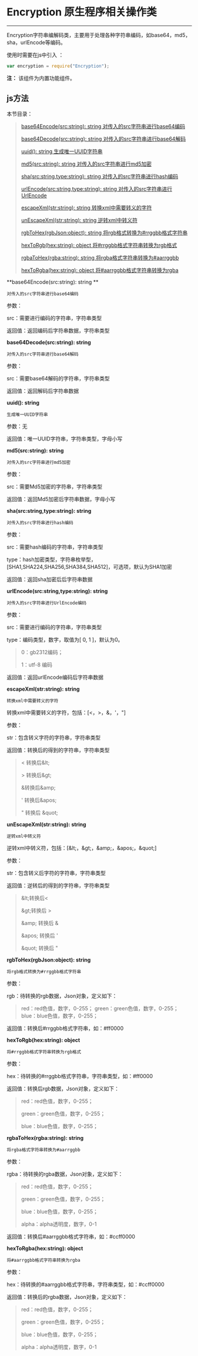 # Encryption 原生程序相关操作类

----------

Encryption字符串编解码类，主要用于处理各种字符串编码，如base64，md5，sha，urlEncode等编码。


使用时需要在js中引入 ：

```javascript
var encryption = require("Encryption"); 
```

**注：** 该组件为内置功能组件。

<h2 id="cid_1">js方法</h2>  

本节目录：

>[ base64Encode(src:string): string  对传入的src字符串进行base64编码 ](#ff_0)
> 
> [ base64Decode(src:string): string  对传入的src字符串进行base64解码 ](#ff_1)
>
>[ uuid(): string   生成唯一UUID字符串  ](#ff_2)
>
> [md5(src:string): string  对传入的src字符串进行md5加密 ](#ff_3)
> 
> [sha(src:string,type:string): string   对传入的src字符串进行hash编码  ](#ff_4)
> 
>[ urlEncode(src:string,type:string): string   对传入的src字符串进行UrlEncode  ](#ff_5)
>
>[ escapeXml(str:string): string  转换xml中需要转义的字符  ](#ff_6)
>
>[ unEscapeXml(str:string): string  逆转xml中转义符  ](#ff_7)
>
>[ rgbToHex(rgbJson:object): string  将rgb格式转换为#rrggbb格式字符串  ](#ff_8)
>
>[ hexToRgb(hex:string): object   将#rrggbb格式字符串转换为rgb格式  ](#ff_9)
> 
> [rgbaToHex(rgba:string): string   将rgba格式字符串转换为#aarrggbb  ](#ff_10)
> 
> [hexToRgba(hex:string): object  将#aarrggbb格式字符串转换为rgba](#ff_11)  





<span id="ff_0">**base64Encode(src:string): string **</span>  

<code>对传入的src字符串进行base64编码</code>  

参数：  

src：需要进行编码的字符串，字符串类型  

返回值：返回编码后字符串数据，字符串类型



<span id="ff_1">**base64Decode(src:string): string**</span>  

<code>对传入的src字符串进行base64解码</code>

参数：  

src：需要base64解码的字符串，字符串类型  

返回值：返回解码后字符串数据



<span id="ff_2">**uuid(): string**</span>  

<code>生成唯一UUID字符串</code>   

参数：无  

返回值：唯一UUID字符串，字符串类型，字母小写






<span id="ff_3">**md5(src:string): string**</span>  

<code>对传入的src字符串进行md5加密</code>  

参数：  

src：需要Md5加密的字符串，字符串类型  

返回值：返回Md5加密后字符串数据，字母小写



<span id="ff_4">**sha(src:string,type:string): string**</span>  

<code>对传入的src字符串进行hash编码</code> 


参数：  

src：需要hash编码的字符串，字符串类型  

type：hash加密类型，字符串枚举型，[SHA1,SHA224,SHA256,SHA384,SHA512]，可选项，默认为SHA1加密

返回值：返回sha加密后后字符串数据



<span id="ff_5">**urlEncode(src:string,type:string): string**</span>  

<code>对传入的src字符串进行UrlEncode编码</code> 

参数：  

src：需要进行编码的字符串，字符串类型  

type：编码类型，数字，取值为[ 0, 1 ]，默认为0。

> 0：gb2312编码；
> 
> 1：utf-8 编码  

返回值：返回urlEncode编码后字符串数据


<span id="ff_6">**escapeXml(str:string): string**</span>  

<code>转换xml中需要转义的字符</code>   

转换xml中需要转义的字符，包括：[<，>，&，'，"]

参数：  

str：包含转义字符的字符串，字符串类型   

返回值：转换后的得到的字符串，字符串类型

> &lt; 转换后&amp;lt;
> 
> &gt; 转换后&amp;gt;
> 
> &amp;转换后&amp;amp;
> 
> &apos; 转换后&amp;apos;
> 
> &quot; 转换后 &amp;quot;


<span id="ff_7">**unEscapeXml(str:string): string**</span>  

<code>逆转xml中转义符</code>   


逆转xml中转义符，包括：[&amp;lt;，&amp;gt;，&amp;amp;，&amp;apos;，&amp;quot;]  

参数：  

str：包含转义后字符的字符串，字符串类型   

返回值：逆转后的得到的字符串，字符串类型  

> &amp;lt;转换后<
> 
> &amp;gt;转换后 >
> 
> &amp;amp; 转换后 &
> 
> &amp;apos; 转换后 '
> 
> &amp;quot; 转换后 "


<span id="ff_8">**rgbToHex(rgbJson:object): string**</span>  

<code>将rgb格式转换为#rrggbb格式字符串</code>    

参数：  

rgb：待转换的rgb数据，Json对象，定义如下：

> red：red色值，数字，0-255；
> green：green色值，数字，0-255；
> blue：blue色值，数字，0-255；

返回值：转换后#rrggbb格式字符串，如：#ff0000


<span id="ff_9">**hexToRgb(hex:string): object**</span>  

<code>将#rrggbb格式字符串转换为rgb格式</code>  

参数： 

hex：待转换的#rrggbb格式字符串，字符串类型，如：#ff0000  

返回值：转换后rgb数据，Json对象，定义如下：  

> red：red色值，数字，0-255；
> 
> green：green色值，数字，0-255；
> 
> blue：blue色值，数字，0-255；


<span id="ff_10">**rgbaToHex(rgba:string): string**</span>  

<code>将rgba格式字符串转换为#aarrggbb</code>   

参数：  

rgba：待转换的rgba数据，Json对象，定义如下：  

> red：red色值，数字，0-255；
> 
> green：green色值，数字，0-255；
> 
> blue：blue色值，数字，0-255；
> 
> alpha：alpha透明度，数字，0-1
   
返回值：转换后#aarrggbb格式字符串，如：#ccff0000


<span id="ff_11">**hexToRgba(hex:string): object**</span>  

<code>将#aarrggbb格式字符串转换为rgba</code>   

参数：  

hex：待转换的#aarrggbb格式字符串，字符串类型，如：#ccff0000  

返回值：转换后的rgba数据，Json对象，定义如下：  

> red：red色值，数字，0-255；
> 
> green：green色值，数字，0-255；
> 
> blue：blue色值，数字，0-255；
> 
> alpha：alpha透明度，数字，0-1
